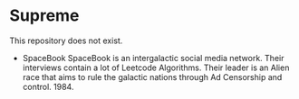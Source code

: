 # Supreme
This repository does not exist. 


- SpaceBook
SpaceBook is an intergalactic social media network. Their interviews contain a lot of Leetcode Algorithms. Their leader is an Alien race that aims to rule the galactic nations through Ad Censorship and control. 1984.
